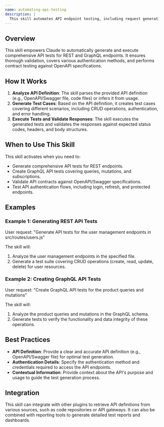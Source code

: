 ```yaml
---
name: automating-api-testing
description: |
  This skill automates API endpoint testing, including request generation, validation, and comprehensive test coverage for REST and GraphQL APIs. It is used when the user requests API testing, contract testing, or validation against OpenAPI specifications. The skill analyzes API endpoints and generates test suites covering CRUD operations, authentication flows, and security aspects. It also validates response status codes, headers, and body structure. Use this skill when the user mentions "API testing", "REST API tests", "GraphQL API tests", "contract tests", or "OpenAPI validation".
---
```


## Overview

This skill empowers Claude to automatically generate and execute comprehensive API tests for REST and GraphQL endpoints. It ensures thorough validation, covers various authentication methods, and performs contract testing against OpenAPI specifications.

## How It Works

1. **Analyze API Definition**: The skill parses the provided API definition (e.g., OpenAPI/Swagger file, code files) or infers it from usage.
2. **Generate Test Cases**: Based on the API definition, it creates test cases covering different scenarios, including CRUD operations, authentication, and error handling.
3. **Execute Tests and Validate Responses**: The skill executes the generated tests and validates the responses against expected status codes, headers, and body structures.

## When to Use This Skill

This skill activates when you need to:
- Generate comprehensive API tests for REST endpoints.
- Create GraphQL API tests covering queries, mutations, and subscriptions.
- Validate API contracts against OpenAPI/Swagger specifications.
- Test API authentication flows, including login, refresh, and protected endpoints.

## Examples

### Example 1: Generating REST API Tests

User request: "Generate API tests for the user management endpoints in src/routes/users.js"

The skill will:
1. Analyze the user management endpoints in the specified file.
2. Generate a test suite covering CRUD operations (create, read, update, delete) for user resources.

### Example 2: Creating GraphQL API Tests

User request: "Create GraphQL API tests for the product queries and mutations"

The skill will:
1. Analyze the product queries and mutations in the GraphQL schema.
2. Generate tests to verify the functionality and data integrity of these operations.

## Best Practices

- **API Definition**: Provide a clear and accurate API definition (e.g., OpenAPI/Swagger file) for optimal test generation.
- **Authentication Details**: Specify the authentication method and credentials required to access the API endpoints.
- **Contextual Information**: Provide context about the API's purpose and usage to guide the test generation process.

## Integration

This skill can integrate with other plugins to retrieve API definitions from various sources, such as code repositories or API gateways. It can also be combined with reporting tools to generate detailed test reports and dashboards.
